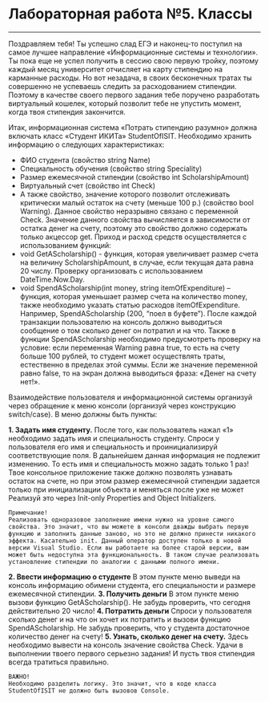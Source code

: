 # Лабораторная работа №5. Классы
---

Поздравляем тебя! Ты успешно слад ЕГЭ и наконец-то поступил на самое лучшее направление «Информационные системы и технологии». Ты пока еще не успел получить в сессию свою первую тройку, поэтому каждый месяц университет отчисляет на карту стипендию на карманные расходы. Но вот незадача, в своих бесконечных тратах ты совершенно не успеваешь следить за расходованием стипендии. Поэтому в качестве своего первого задания тебе поручено разработать виртуальный кошелек, который позволит тебе не упустить момент, когда твоя стипендия закончится.

Итак, информационная система «Потрать стипендию разумно» должна включать класс «Студент ИКИТа» StudentOfISIT. Необходимо хранить информацию о следующих характеристиках:

- ФИО студента (свойство string Name)
- Специальность обучения (свойство string Speciality)
- Размер ежемесячной стипендии (свойство int ScholarshipAmount)
- Виртуальный счет (свойство int Check)
- А также свойство, значение которого позволит отслеживать критически малый остаток на счету (меньше 100 р.) (свойство bool Warning). Данное свойство неразрывно связано с переменной Check. Значение данного свойства вычисляется в зависимости от остатка денег на счету, поэтому это свойство должно содержать только акцессор get.
Приход и расход средств осуществляется с использованием функций:
- void GetAScholarship() - функция, которая увеличивает размер счета на величину ScholarshipAmount, в случае, если текущая дата равна 20 числу. Проверку организовать с использованием DateTime.Now.Day.
- void SpendAScholarship(int money, string itemOfExpenditure) – функция, которая уменьшает размер счета на количество money, также необходимо указать статью расходов itemOfExpenditure. Например, SpendAScholarship
(200, “поел в буфете”). После каждой транзакции пользователю на консоль должно выводиться сообщение о том сколько денег он потратил и на что.
Также в функции SpendAScholarship необходимо предусмотреть проверку на условие: если переменная Warning равна true, то есть на счету больше 100 рублей, то студент может осуществлять траты, естественно в пределах этой суммы. Если же значение переменной равно false, то на экран должна выводиться фраза: «Денег на счету нет!».

Взаимодействие пользователя и информационной системы организуй через обращение к меню консоли (организуй через конструкцию switch/case). В меню должны быть пункты:

**1. Задать имя студенту.**
После того, как пользователь нажал «1» необходимо задать имя и специальность студенту. Спроси у пользователя его имя и специальность и проинициализируй соответствующие поля. В дальнейшем данная информация не подлежит изменению. То есть имя и специальность можно задать только 1 раз! Твое консольное приложение также должно позволять узнавать остаток на счете, но при этом размер ежемесячной стипендии задается только при инициализации объекта и меняться после уже не может Реализуй это через Init-only Properties and Object Initializers.
```
Примечание!
Реализовать одноразовое заполнение имени нужно на уровне самого свойства. Это значит, что вы можете в консоли дважды выбрать первую функцию и заполнить данные заново, но это не должно принести никакого эффекта. Касательно init. Данный оператор доступен только в новой версии Visual Studio. Если вы работаете на более старой версии, вам может быть недоступна эта функциональность. В таком случае реализовать установление стипендии по аналогии с данными полного имени.
```
**2. Ввести информацию о студенте**
В этом пункте меню выведи на консоль информацию обимени студента, его специальности и размере ежемесячной стипендии.
**3. Получить деньги**
В этом пункте меню вызови функцию GetAScholarship(). Не забудь проверить, что сегодня действительно 20 число!
**4. Потратить деньги**
Спроси у пользователя сколько денег и на что он хочет их потратить и вызови функцию SpendAScholarship. Не забудь проверить, что у студента достаточное количество денег на счету!
**5. Узнать, сколько денег на счету.**
Здесь необходимо вывести на консоль значение свойства Check. Удачи в выполнении твоего первого серьезно задания! И пусть твоя стипендия всегда тратиться правильно.
```
ВАЖНО!
Необходимо разделить логику. Это значит, что в коде класса StudentOfISIT не должно быть вызовов Console.
```